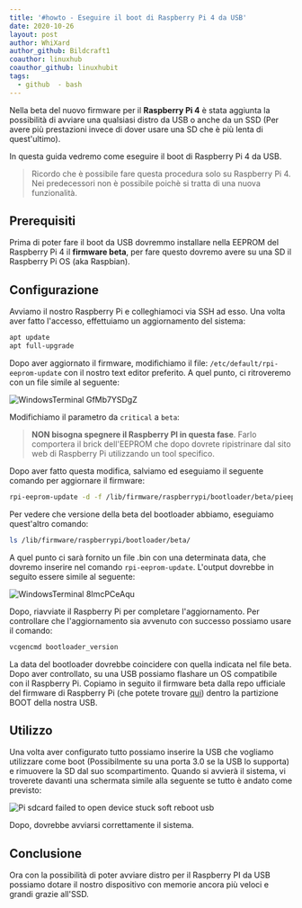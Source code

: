 ```yaml
---
title: '#howto - Eseguire il boot di Raspberry Pi 4 da USB'
date: 2020-10-26
layout: post
author: WhiXard
author_github: Bildcraft1
coauthor: linuxhub
coauthor_github: linuxhubit
tags:
  - github  - bash
---
```

Nella beta del nuovo firmware per il **Raspberry Pi 4** è stata aggiunta la possibilità di avviare una qualsiasi distro da USB o anche da un SSD (Per avere più prestazioni invece di dover usare una SD che è più lenta di quest'ultimo).

In questa guida vedremo come eseguire il boot di Raspberry Pi 4 da USB.

> Ricordo che è possibile fare questa procedura solo su Raspberry Pi 4. Nei predecessori non è possibile poichè si tratta di una nuova funzionalità.

## Prerequisiti

Prima di poter fare il boot da USB dovremmo installare nella EEPROM del Raspberry Pi 4 il **firmware beta**, per fare questo dovremo avere su una SD il Raspberry Pi OS (aka Raspbian).

## Configurazione

Avviamo il nostro Raspberry Pi e colleghiamoci via SSH ad esso. Una volta aver fatto l'accesso, effettuiamo un aggiornamento del sistema:

```bash
apt update
apt full-upgrade
```

Dopo aver aggiornato il firmware, modifichiamo il file: `/etc/default/rpi-eeprom-update` con il nostro text editor preferito. A quel punto, ci ritroveremo con un file simile al seguente:

![WindowsTerminal GfMb7YSDgZ](storage/WindowsTerminal_GfMb7YSDgZ.png)

Modifichiamo il parametro da `critical` a `beta`:

> **NON bisogna spegnere il Raspberry PI in questa fase**. Farlo comportera il brick dell'EEPROM che dopo dovrete ripistrinare dal sito web di Raspberry Pi utilizzando un tool specifico.

Dopo aver fatto questa modifica, salviamo ed eseguiamo il seguente comando per aggiornare il firmware:

```bash
rpi-eeprom-update -d -f /lib/firmware/raspberrypi/bootloader/beta/pieeprom-YYYY-MM-DD.bin
```

Per vedere che versione della beta del bootloader abbiamo, eseguiamo quest'altro comando:

```bash
ls /lib/firmware/raspberrypi/bootloader/beta/
```

A quel punto ci sarà fornito un file .bin con una determinata data, che dovremo inserire nel comando `rpi-eeprom-update`. L'output dovrebbe in seguito essere simile al seguente:

![WindowsTerminal 8ImcPCeAqu](storage/WindowsTerminal_8ImcPCeAqu.png)

Dopo, riavviate il Raspberry Pi per completare l'aggiornamento. Per controllare che l'aggiornamento sia avvenuto con successo possiamo usare il comando:

```bash
vcgencmd bootloader_version
```

La data del bootloader dovrebbe coincidere con quella indicata nel file beta. Dopo aver controllato, su una USB possiamo flashare un OS compatibile con il Raspberry Pi. Copiamo in seguito il firmware beta dalla repo ufficiale del firmware di Raspberry Pi (che potete trovare <a href="https://github.com/raspberrypi/firmware/tree/master/boot">qui</a>) dentro la partizione BOOT della nostra USB.

## Utilizzo

Una volta aver configurato tutto possiamo inserire la USB che vogliamo utilizzare come boot (Possibilmente su una porta 3.0 se la USB lo supporta) e rimuovere la SD dal suo scompartimento. Quando si avvierà il sistema, vi troverete davanti una schermata simile alla seguente se tutto è andato come previsto:

![Pi sdcard failed to open device stuck soft reboot usb](storage/pi-sdcard-failed-to-open-device-stuck-soft-reboot-usb.png)

Dopo, dovrebbe avviarsi correttamente il sistema.

## Conclusione

Ora con la possibilità di poter avviare distro per il Raspberry PI da USB possiamo dotare il nostro dispositivo con memorie ancora più veloci e grandi grazie all'SSD.


